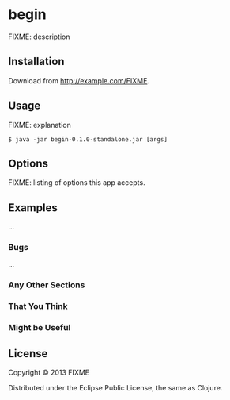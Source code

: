 # begin

FIXME: description

## Installation

Download from http://example.com/FIXME.

## Usage

FIXME: explanation

    $ java -jar begin-0.1.0-standalone.jar [args]

## Options

FIXME: listing of options this app accepts.

## Examples

...

### Bugs

...

### Any Other Sections
### That You Think
### Might be Useful

## License

Copyright © 2013 FIXME

Distributed under the Eclipse Public License, the same as Clojure.
